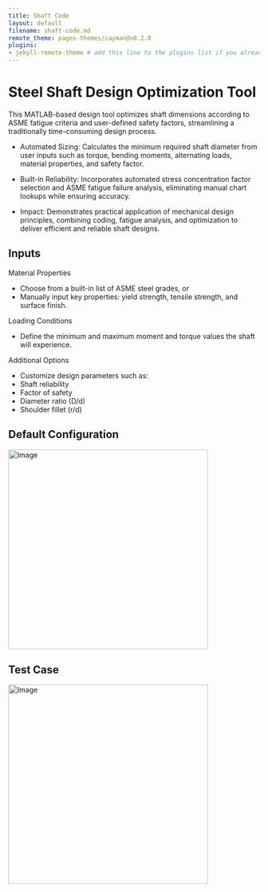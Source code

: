 ```yaml
---
title: Shaft Code
layout: default
filename: shaft-code.md
remote_theme: pages-themes/cayman@v0.2.0
plugins:
- jekyll-remote-theme # add this line to the plugins list if you already have one
--- 
```

# Steel Shaft Design Optimization Tool

This MATLAB-based design tool optimizes shaft dimensions according to ASME fatigue criteria and user-defined safety factors, streamlining a traditionally time-consuming design process.<br/>

- Automated Sizing: Calculates the minimum required shaft diameter from user inputs such as torque, bending moments, alternating loads, material properties, and safety factor.<br/>

- Built-in Reliability: Incorporates automated stress concentration factor selection and ASME fatigue failure analysis, eliminating manual chart lookups while ensuring accuracy.<br/>

- Impact: Demonstrates practical application of mechanical design principles, combining coding, fatigue analysis, and optimization to deliver efficient and reliable shaft designs.<br/>


## Inputs

Material Properties<br/>
- Choose from a built-in list of ASME steel grades, or<br/>
- Manually input key properties: yield strength, tensile strength, and surface finish.<br/>

Loading Conditions<br/>
- Define the minimum and maximum moment and torque values the shaft will experience.<br/>

Additional Options<br/>
- Customize design parameters such as:<br/>
-  Shaft reliability<br/>
-  Factor of safety<br/>
-  Diameter ratio (D/d)<br/>
-  Shoulder fillet (r/d)<br/>




## Default Configuration<br/>
<img width="400" height="400" alt="Image" src="https://github.com/user-attachments/assets/89e5cd04-3d8e-4645-b3be-4d729a0837ab" /><br/>
## Test Case <br/>
<img width="400" height="400" alt="Image" src="https://github.com/user-attachments/assets/4eb69f5d-1900-4947-9373-18b05c8008f0" /><br/>

